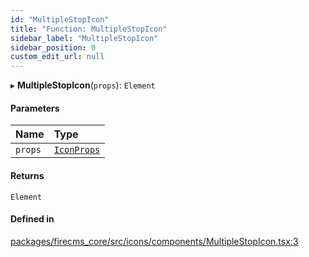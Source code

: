 ```yaml
---
id: "MultipleStopIcon"
title: "Function: MultipleStopIcon"
sidebar_label: "MultipleStopIcon"
sidebar_position: 0
custom_edit_url: null
---
```


▸ **MultipleStopIcon**(`props`): `Element`

#### Parameters

| Name | Type |
| :------ | :------ |
| `props` | [`IconProps`](../types/IconProps.md) |

#### Returns

`Element`

#### Defined in

[packages/firecms_core/src/icons/components/MultipleStopIcon.tsx:3](https://github.com/FireCMSco/firecms/blob/d45f3739/packages/firecms_core/src/icons/components/MultipleStopIcon.tsx#L3)
